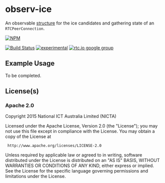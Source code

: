 # observ-ice

An observable [structure](https://github.com/Raynos/observ-struct) for the
ice candidates and gathering state of an `RTCPeerConnection`.


[![NPM](https://nodei.co/npm/observ-ice.png)](https://nodei.co/npm/observ-ice/)

[![Build Status](https://api.travis-ci.org/coviu/observ-ice.svg?branch=master)](https://travis-ci.org/coviu/observ-ice) [![experimental](https://img.shields.io/badge/stability-experimental-red.svg)](https://github.com/dominictarr/stability#experimental) 
[![rtc.io google group](http://img.shields.io/badge/discuss-rtc.io-blue.svg)](https://groups.google.com/forum/#!forum/rtc-io)



## Example Usage

To be completed.

## License(s)

### Apache 2.0

Copyright 2015 National ICT Australia Limited (NICTA)

   Licensed under the Apache License, Version 2.0 (the "License");
   you may not use this file except in compliance with the License.
   You may obtain a copy of the License at

     http://www.apache.org/licenses/LICENSE-2.0

   Unless required by applicable law or agreed to in writing, software
   distributed under the License is distributed on an "AS IS" BASIS,
   WITHOUT WARRANTIES OR CONDITIONS OF ANY KIND, either express or implied.
   See the License for the specific language governing permissions and
   limitations under the License.
